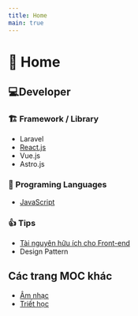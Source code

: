 ```yaml
---
title: Home
main: true
---
```

# 🏡 Home
## 💻Developer
### 🏗 Framework / Library
- Laravel
- [React.js](../garden/reactjs)
- Vue.js
- Astro.js
### 🧱 Programing Languages
- [JavaScript](../garden/javascript)
### 👍 Tips
- [Tài nguyên hữu ích cho Front-end](../garden/tai-nguyen-huu-ich-cho-front-end)
- Design Pattern
## Các trang MOC khác
- [Âm nhạc](../garden/music)
- [Triết học](../garden/triet-hoc)